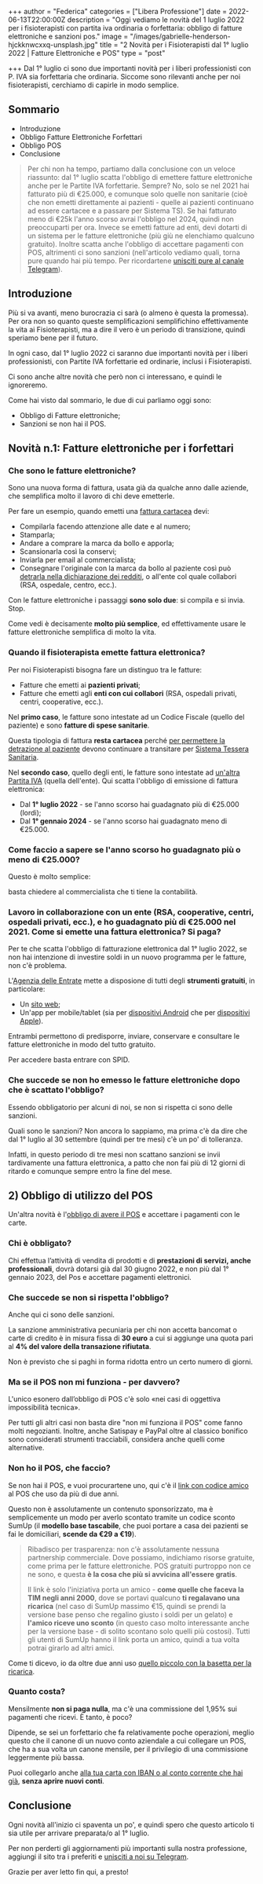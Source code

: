 +++
author = "Federica"
categories = ["Libera Professione"]
date = 2022-06-13T22:00:00Z
description = "Oggi vediamo le novità del 1 luglio 2022 per i fisioterapisti con partita iva ordinaria o forfettaria: obbligo di fatture elettroniche e sanzioni pos."
image = "/images/gabrielle-henderson-hjckknwcxxq-unsplash.jpg"
title = "2 Novità per i Fisioterapisti dal 1° luglio 2022 | Fatture Elettroniche e POS"
type = "post"

+++
Dal 1° luglio ci sono due importanti novità per i liberi professionisti con P. IVA sia forfettaria che ordinaria. Siccome sono rilevanti anche per noi fisioterapisti, cerchiamo di capirle in modo semplice.

## Sommario

* Introduzione
* Obbligo Fatture Elettroniche Forfettari
* Obbligo POS
* Conclusione

> Per chi non ha tempo, partiamo dalla conclusione con un veloce riassunto: dal 1° luglio scatta l'obbligo di emettere fatture elettroniche anche per le Partite IVA forfettarie. Sempre? No, solo se nel 2021 hai fatturato più di €25.000, e comunque solo quelle non sanitarie (cioè che non emetti direttamente ai pazienti - quelle ai pazienti continuano ad essere cartacee e a passare per Sistema TS). Se hai fatturato meno di €25k l'anno scorso avrai l'obbligo nel 2024, quindi non preoccuparti per ora. Invece se emetti fatture ad enti, devi dotarti di un sistema per le fatture elettroniche (più giù ne elenchiamo qualcuno gratuito). Inoltre scatta anche l'obbligo di accettare pagamenti con POS, altrimenti ci sono sanzioni (nell'articolo vediamo quali, torna pure quando hai più tempo. Per ricordartene [unisciti pure al canale Telegram](https://t.me/fisioterapisti_official "Fisioterapisti | Telegram")).

## Introduzione

Più si va avanti, meno burocrazia ci sarà (o almeno è questa la promessa). Per ora non so quanto queste semplificazioni semplifichino effettivamente la vita ai Fisioterapisti, ma a dire il vero è un periodo di transizione, quindi speriamo bene per il futuro.

In ogni caso, dal 1° luglio 2022 ci saranno due importanti novità per i liberi professionisti, con Partite IVA forfettarie ed ordinarie, inclusi i Fisioterapisti.

Ci sono anche altre novità che però non ci interessano, e quindi le ignoreremo.

Come hai visto dal sommario, le due di cui parliamo oggi sono:

* Obbligo di Fatture elettroniche;
* Sanzioni se non hai il POS.

## Novità n.1: Fatture elettroniche per i forfettari

### Che sono le fatture elettroniche?

Sono una nuova forma di fattura, usata già da qualche anno dalle aziende, che semplifica molto il lavoro di chi deve emetterle.

Per fare un esempio, quando emetti una [fattura cartacea](https://fisioterapisti.org/che-sono-e-come-fare-le-fatture.guida-per-fisioterapisti/ "Guida Fatture") devi:

* Compilarla facendo attenzione alle date e al numero;
* Stamparla;
* Andare a comprare la marca da bollo e apporla;
* Scansionarla così la conservi;
* Inviarla per email al commercialista;
* Consegnare l'originale con la marca da bollo al paziente così può [detrarla nella dichiarazione dei redditi](https://fisioterapisti.org/serve-la-prescrizione-per-detrarre-la-spesa-del-fisioterapista/ "Serve la prescrizione per detrarre la spesa del fisioterapista?"), o all'ente col quale collabori (RSA, ospedale, centro, ecc.).

Con le fatture elettroniche i passaggi **sono solo due**: si compila e si invia. Stop.

Come vedi è decisamente **molto più semplice**, ed effettivamente usare le fatture elettroniche semplifica di molto la vita.

### Quando il fisioterapista emette fattura elettronica?

Per noi Fisioterapisti bisogna fare un distinguo tra le fatture:

* Fatture che emetti ai **pazienti privati**;
* Fatture che emetti agli **enti con cui collabori** (RSA, ospedali privati, centri, cooperative, ecc.).

Nel **primo caso**, le fatture sono intestate ad un Codice Fiscale (quello del paziente) e sono **fatture di spese sanitarie**. 

Questa tipologia di fattura **resta cartacea** perché [per permettere la detrazione al paziente](https://fisioterapisti.org/serve-la-prescrizione-per-detrarre-la-spesa-del-fisioterapista/ "Serve la prescrizione per detrarre la spesa del fisioterapista?") devono continuare a transitare per [Sistema Tessera Sanitaria](https://fisioterapisti.org/guida-al-sistema-tessera-sanitaria-per-i-fisioterapisti-nel-2022/ "Sistema Tessera Sanitaria - Guida per Fisioterapisti").

Nel **secondo caso**, quello degli enti, le fatture sono intestate ad [un'altra Partita IVA](https://fisioterapisti.org/concetti-base-di-partita-iva-per-fisioterapisti/ "Concetti Base di Partita IVA per Fisioterapisti") (quella dell'ente). Qui scatta l'obbligo di emissione di fattura elettronica:

* Dal **1° luglio 2022** - se l'anno scorso hai guadagnato più di €25.000 (lordi);
* Dal **1° gennaio 2024** - se l'anno scorso hai guadagnato meno di €25.000.

### Come faccio a sapere se l'anno scorso ho guadagnato più o meno di €25.000?

Questo è molto semplice:

basta chiedere al commercialista che ti tiene la contabilità.

### Lavoro in collaborazione con un ente (RSA, cooperative, centri, ospedali privati, ecc.), e ho guadagnato più di €25.000 nel 2021. Come si emette una fattura elettronica? Si paga?

Per te che scatta l'obbligo di fatturazione elettronica dal 1° luglio 2022, se non hai intenzione di investire soldi in un nuovo programma per le fatture, non c'è problema.

L'[Agenzia delle Entrate](https://www.agenziaentrate.gov.it/portale/web/guest/aree-tematiche/fatturazione-elettronica/fatturazione-elettronica-site-area/servizi-consultazione-e-conservaz-fatture-elettroniche "Servizi Grauiti Fatture Elettroniche") mette a disposione di tutti degli **strumenti gratuiti**, in particolare:

* Un [sito web](https://ivaservizi.agenziaentrate.gov.it/portale/ "Fatture e Corrispettivi");
* Un'app per mobile/tablet (sia per [dispositivi Android](https://play.google.com/store/apps/details?id=it.gov.agenziaentrate.fatturae&hl=it&gl=US "FAtturae - Google Play Store") che per [dispositivi Apple](https://apps.apple.com/it/app/fatturae/id1263953799 "FatturAE | App Store")).

Entrambi permettono di predisporre, inviare, conservare e consultare le fatture elettroniche in modo del tutto gratuito. 

Per accedere basta entrare con SPID.

### Che succede se non ho emesso le fatture elettroniche dopo che è scattato l'obbligo?

Essendo obbligatorio per alcuni di noi, se non si rispetta ci sono delle sanzioni.

Quali sono le sanzioni? Non ancora lo sappiamo, ma prima c'è da dire che dal 1° luglio al 30 settembre (quindi per tre mesi) c'è un po' di tolleranza.

Infatti, in questo periodo di tre mesi non scattano sanzioni se invii tardivamente una fattura elettronica, a patto che non fai più di 12 giorni di ritardo e comunque sempre entro la fine del mese.

## 2) Obbligo di utilizzo del POS

Un'altra novità è l'[obbligo di avere il POS]() e accettare i pagamenti con le carte. 

### Chi è obbligato? 

Chi effettua l’attività di vendita di prodotti e di **prestazioni di servizi, anche professionali**, dovrà dotarsi già dal 30 giugno 2022, e non più dal 1° gennaio 2023, del Pos e accettare pagamenti elettronici.

### Che succede se non si rispetta l'obbligo?

Anche qui ci sono delle sanzioni.

La sanzione amministrativa pecuniaria per chi non accetta bancomat o carte di credito è in misura fissa di **30 euro** a cui si aggiunge una quota pari al **4% del valore della transazione rifiutata**. 

Non è previsto che si paghi in forma ridotta entro un certo numero di giorni.

### Ma se il POS non mi funziona - per davvero?

L'unico esonero dall’obbligo di POS c'è solo «nei casi di oggettiva impossibilità tecnica». 

Per tutti gli altri casi non basta dire "non mi funziona il POS" come fanno molti negozianti. Inoltre, anche Satispay e PayPal oltre al classico bonifico sono considerati strumenti tracciabili, considera anche quelli come alternative.

### Non ho il POS, che faccio?

Se non hai il POS, e vuoi procurartene uno, qui c'è il [link con codice amico](http://r.sumup.com/referrals/rprsw "SumUP | POS Fisioterapista") al POS che uso da più di due anni.

Questo non è assolutamente un contenuto sponsorizzato, ma è semplicemente un modo per averlo scontato tramite un codice sconto SumUp (il **modello base tascabile**, che puoi portare a casa dei pazienti se fai le domiciliari, **scende da €29 a €19**).

> Ribadisco per trasparenza: non c'è assolutamente nessuna partnership commerciale. Dove possiamo, indichiamo risorse gratuite, come prima per le fatture elettroniche. POS gratuiti purtroppo non ce ne sono, e questa **è la cosa che più si avvicina all'essere gratis**. 
>
> Il link è solo l'iniziativa porta un amico - **come quelle che faceva la TIM negli anni 2000**, dove se portavi qualcuno **ti regalavano una ricarica** (nel caso di SumUp massimo €15, quindi se prendi la versione base penso che regalino giusto i soldi per un gelato) e **l'amico riceve uno sconto** (in questo caso molto interessante anche per la versione base - di solito scontano solo quelli più costosi). Tutti gli utenti di SumUp hanno il link porta un amico, quindi a tua volta potrai girarlo ad altri amici. 

Come ti dicevo, io da oltre due anni uso [quello piccolo con la basetta per la ricarica](https://store.sumup.com/it-IT/product-selection/card_reader.air_bundle?prc=CRPRt2AEUR-s-CRPRt2ABEUR-s-CRPRt23GBEUR-s-CRPRt2SOEUR&product-id=card_reader.air_bundle&website_source=landing_page&referrer=MD6GTRT7&fbuy_ref_code=rprsw&nextInternalLocale=it-IT "SumUp Air+Base di Ricarica").

### Quanto costa? 

Mensilmente **non si paga nulla**, ma c'è una commissione del 1,95% sui pagamenti che ricevi. È tanto, è poco? 

Dipende, se sei un forfettario che fa relativamente poche operazioni, meglio questo che il canone di un nuovo conto aziendale a cui collegare un POS, che ha a sua volta un canone mensile, per il privilegio di una commissione leggermente più bassa.

Puoi collegarlo anche [alla tua carta con IBAN o al conto corrente che hai già](https://fisioterapisti.org/va-bene-la-genius-card-con-la-partita-iva/ "Va bene la Genius Card con la Partita IVA?"), **senza aprire nuovi conti**.

## Conclusione

Ogni novità all'inizio ci spaventa un po', e quindi spero che questo articolo ti sia utile per arrivare preparata/o al 1° luglio.

Per non perderti gli aggiornamenti più importanti sulla nostra professione, aggiungi il sito tra i preferiti e [unisciti a noi su Telegram](https://t.me/fisioterapisti_official "Telegram Fisioterapisti Official").

Grazie per aver letto fin qui, a presto!